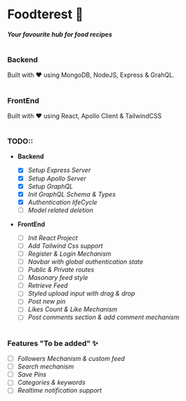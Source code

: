 # Foodterest 🍝

##### _Your favourite hub for food recipes_

#

##

### Backend

Built with ♥ using MongoDB, NodeJS, Express & GrahQL.

#

### FrontEnd

Built with ♥ using React, Apollo Client & TailwindCSS

#

### TODO::

- **Backend**

  - [x] _Setup Express Server_
  - [x] _Setup Apollo Server_
  - [x] _Setup GraphQL_
  - [x] _Init GraphQL Schema & Types_
  - [x] _Authentication lifeCycle_
  - [ ] _Model related deletion_

- **FrontEnd**
  - [ ] _Init React Project_
  - [ ] _Add Tailwind Css support_
  - [ ] _Register & Login Mechanism_
  - [ ] _Navbar with global authentication state_
  - [ ] _Public & Private routes_
  - [ ] _Masonary feed style_
  - [ ] _Retrieve Feed_
  - [ ] _Styled upload input with drag & drop_
  - [ ] _Post new pin_
  - [ ] _Likes Count & Like Mechanism_
  - [ ] _Post comments section & add comment mechanism_

#

### Features "To be added" ✨

- [ ] _Followers Mechanism & custom feed_
- [ ] _Search mechanism_
- [ ] _Save Pins_
- [ ] _Categories & keywords_
- [ ] _Realtime notification support_
